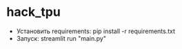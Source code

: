 # hack_tpu
- Установить requirements:
  pip install -r requirements.txt
- Запуск:
  streamlit run "main.py"

